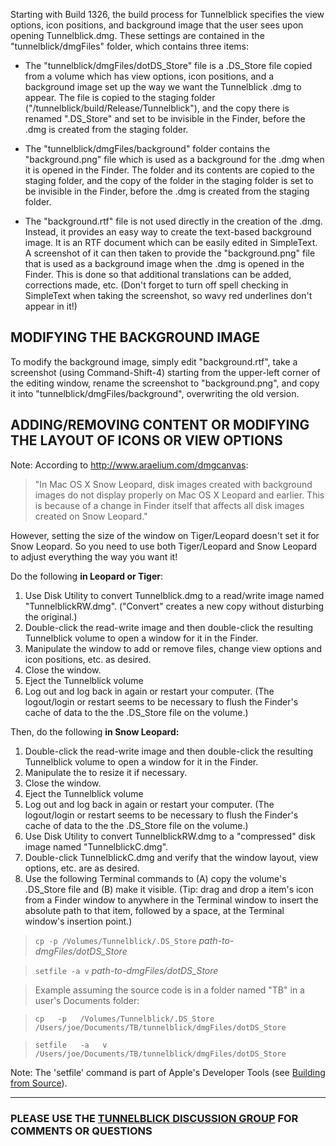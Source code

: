 Starting with Build 1326, the build process for Tunnelblick specifies the view options, icon positions, and background image that the user sees upon opening Tunnelblick.dmg. These settings are contained in the "tunnelblick/dmgFiles" folder, which contains three items:

  * The "tunnelblick/dmgFiles/dotDS\_Store" file is a .DS\_Store file copied from a volume which has view options, icon positions, and a background image set up the way we want the Tunnelblick .dmg to appear. The file is copied to the staging folder ("/tunnelblick/build/Release/Tunnelblick"), and the copy there is renamed ".DS\_Store" and set to be invisible in the Finder, before the .dmg is created from the staging folder.

  * The "tunnelblick/dmgFiles/background" folder contains the "background.png" file which is used as a background for the .dmg when it is opened in the Finder. The folder and its contents are copied to the staging folder, and the copy of the folder in the staging folder is set to be invisible in the Finder, before the .dmg is created from the staging folder.

  * The "background.rtf" file is not used directly in the creation of the .dmg. Instead, it provides an easy way to create the text-based background image. It is an RTF document which can be easily edited in SimpleText. A screenshot of it can then taken to provide the "background.png" file that is used as a background image when the .dmg is opened in the Finder. This is done so that additional translations can be added, corrections made, etc. (Don't forget to turn off spell checking in SimpleText when taking the screenshot, so wavy red underlines don't appear in it!)

## MODIFYING THE BACKGROUND IMAGE ##

To modify the background image, simply edit "background.rtf", take a screenshot (using Command-Shift-4) starting from the upper-left corner of the editing window, rename the screenshot to "background.png", and copy it into "tunnelblick/dmgFiles/background", overwriting the old version.

## ADDING/REMOVING CONTENT OR MODIFYING THE LAYOUT OF ICONS OR VIEW OPTIONS ##

Note: According to http://www.araelium.com/dmgcanvas:
> "In Mac OS X Snow Leopard, disk images created with background images do not display properly on Mac OS X Leopard and earlier. This is because of a change in Finder itself that affects all disk images created on Snow Leopard."

However, setting the size of the window on Tiger/Leopard doesn't set it for Snow Leopard. So you need to use both Tiger/Leopard and Snow Leopard to adjust everything the way you want it!

Do the following **in Leopard or Tiger**:
  1. Use Disk Utility to convert Tunnelblick.dmg to a read/write image named "TunnelblickRW.dmg". ("Convert" creates a new copy without disturbing the original.)
  1. Double-click the read-write image and then double-click the resulting Tunnelblick volume to open a window for it in the Finder.
  1. Manipulate the window to add or remove files, change view options and icon positions, etc. as desired.
  1. Close the window.
  1. Eject the Tunnelblick volume
  1. Log out and log back in again or restart your computer. (The logout/login or restart seems to be necessary to flush the Finder's cache of data to the the .DS\_Store file on the volume.)

Then, do the following **in Snow Leopard:**
  1. Double-click the read-write image and then double-click the resulting Tunnelblick volume to open a window for it in the Finder.
  1. Manipulate the to resize it if necessary.
  1. Close the window.
  1. Eject the Tunnelblick volume
  1. Log out and log back in again or restart your computer. (The logout/login or restart seems to be necessary to flush the Finder's cache of data to the the .DS\_Store file on the volume.)
  1. Use Disk Utility to convert TunnelblickRW.dmg to a "compressed" disk image named "TunnelblickC.dmg".
  1. Double-click TunnelblickC.dmg and verify that the window layout, view options, etc. are as desired.
  1. Use the following Terminal commands to (A) copy the volume's .DS\_Store file and (B) make it visible. (Tip: drag and drop a item's icon from a Finder window to anywhere in the Terminal window to insert the absolute path to that item, followed by a space, at the Terminal window's insertion point.)

> `cp -p /Volumes/Tunnelblick/.DS_Store` _path-to-dmgFiles/dotDS\_Store_

> `setfile -a v` _path-to-dmgFiles/dotDS\_Store_

> Example assuming the source code is in a folder named "TB" in a user's Documents folder:

> `cp   -p   /Volumes/Tunnelblick/.DS_Store   /Users/joe/Documents/TB/tunnelblick/dmgFiles/dotDS_Store`

> `setfile   -a   v   /Users/joe/Documents/TB/tunnelblick/dmgFiles/dotDS_Store`

Note: The 'setfile' command is part of Apple's Developer Tools (see [Building from Source](cBuild.md)).

---


### PLEASE USE THE [TUNNELBLICK DISCUSSION GROUP](https://groups.google.com/forum/#!forum/tunnelblick-discuss) FOR COMMENTS OR QUESTIONS